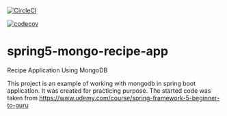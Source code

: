 [![CircleCI](https://circleci.com/gh/springframeworkguru/spring5-mongo-recipe-app.svg?style=svg)](https://circleci.com/gh/springframeworkguru/spring5-mongo-recipe-app)

[![codecov](https://codecov.io/gh/springframeworkguru/spring5-mongo-recipe-app/branch/master/graph/badge.svg)](https://codecov.io/gh/springframeworkguru/spring5-mongo-recipe-app)

# spring5-mongo-recipe-app
Recipe Application Using MongoDB

This project is an example of working with mongodb in spring boot application.
It was created for practicing purpose. The started code was taken from https://www.udemy.com/course/spring-framework-5-beginner-to-guru

